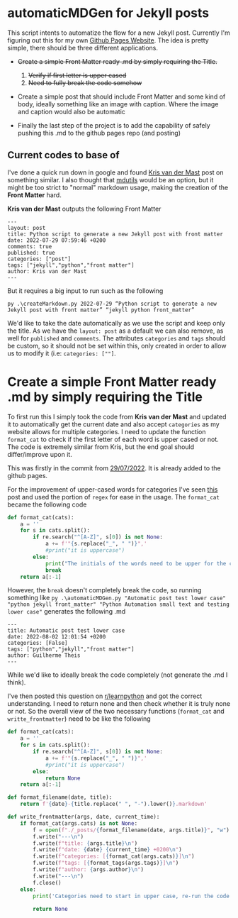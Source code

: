 # automaticMDGen for Jekyll posts

This script intents to automatize the flow for a new Jekyll post. Currently I'm figuring out this for my own [Github Pages Website](https://github.com/guilhermetheis/guilhermetheis.github.io). The idea is pretty simple, there should be three different applications.

* ~~Create a simple Front Matter ready .md by simply requiring the Title.~~
  
    1. ~~Verify if first letter is upper cased~~ 
    2. ~~Need to fully break the code somehow~~ 
* Create a simple post that should include Front Matter and some kind of body, ideally something like an image with caption. Where the image and caption would also be automatic
* Finally the last step of the project is to add the capability of safely pushing this .md to the github pages repo (and posting)

## Current codes to base of

I've done a quick run down in google and found [Kris van der Mast](https://www.krisvandermast.com/post/2022/03/08/python-script-to-generate-a-new-jekyll-post-with-front-matter.html) post on something similar. I also thought that [mdutils](https://github.com/didix21/mdutils) would be an option, but it might be too strict to "normal" markdown usage, making the creation of the **Front Matter** hard. 

**Kris van der Mast** outputs the following Front Matter

```
---
layout: post
title: Python script to generate a new Jekyll post with front matter
date: 2022-07-29 07:59:46 +0200
comments: true
published: true
categories: ["post"]
tags: ["jekyll","python","front matter"]
author: Kris van der Mast
---
```

But it requires a big input to run such as the following

```
py .\createMarkdown.py 2022-07-29 “Python script to generate a new Jekyll post with front matter” “jekyll python front_matter”
```

We'd like to take the date automatically as we use the script and keep only the title. As we have the `layout: post` as a default we can also remove, as well for `published` and `comments`. The attributes `categories` and `tags` should be custom, so it should not be set within this, only created in order to allow us to modify it (i.e: `categories: [""]`.

# Create a simple Front Matter ready .md by simply requiring the Title

To first run this I simply took the code from **Kris van der Mast** and updated it to automatically get the current date and also accept `categories` as my website allows for multiple categories. I need to update the function `format_cat` to check if the first letter of each word is upper cased or not. The code is extremely similar from Kris, but the end goal should differ/improve upon it. 

This was firstly in the commit from [29/07/2022](https://github.com/guilhermetheis/automaticMDGen/commit/9d8ad6092ce6f4535210d019b49826cc99cf2ac7). It is already added to the github pages. 

For the improvement of upper-cased words for categories I've seen [this](https://thispointer.com/check-if-first-letter-of-string-is-uppercase-in-python/) post and used the portion of `regex` for ease in the usage. The `format_cat` became the following code

```python
def format_cat(cats):
    a = ''
    for s in cats.split():
        if re.search("^[A-Z]", s[0]) is not None:
            a += f'"{s.replace("_", " ")}",'
            #print("it is uppercase")
        else:
            print("The initials of the words need to be upper for the categories")
            break
    return a[:-1]
```

However, the `break` doesn't completely break the code, so running something like `py .\automaticMDGen.py "Automatic post test lower case" "python jekyll front_matter" "Python Automation small text and testing lower case"` generates the following .md

```
---
title: Automatic post test lower case
date: 2022-08-02 12:01:54 +0200
categories: [False]
tags: ["python","jekyll","front matter"]
author: Guilherme Theis
---
```

While we'd like to ideally break the code completely (not generate the .md I think).

I've then posted this question on [r/learnpython](https://www.reddit.com/r/learnpython/comments/we71px/trying_to_complete_break_my_program_and_even/) and got the correct understanding. I need to return none and then check whether it is truly none or not. So the overall view of the two necessary functions (`format_cat` and `writte_frontmatter`) need to be like the following

```python
def format_cat(cats):
    a = ''
    for s in cats.split():
        if re.search("^[A-Z]", s[0]) is not None:
            a += f'"{s.replace("_", " ")}",'
            #print("it is uppercase")
        else:
            return None
    return a[:-1]

def format_filename(date, title):
    return f'{date}-{title.replace(" ", "-").lower()}.markdown'

def write_frontmatter(args, date, current_time):
    if format_cat(args.cats) is not None:
        f = open(f"./_posts/{format_filename(date, args.title)}", "w")
        f.write("---\n")
        f.write(f"title: {args.title}\n")
        f.write(f"date: {date} {current_time} +0200\n")
        f.write(f"categories: [{format_cat(args.cats)}]\n")
        f.write(f"tags: [{format_tags(args.tags)}]\n")
        f.write(f"author: {args.author}\n")
        f.write("---\n")
        f.close()
    else:
        print('Categories need to start in upper case, re-run the code with the correct input')
        
        return None
```